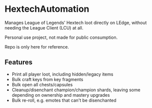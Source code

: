 # HextechAutomation

Manages League of Legends' Hextech loot directly on LEdge, without needing the League Client (LCU) at all.

Personal use project, not made for public consumption.

Repo is only here for reference.

## Features

- Print all player loot, including hidden/legacy items
- Bulk craft keys from key fragments
- Bulk open all chests/capsules
- Cleanup/disenchant champion/champion shards, leaving some depending on ownership and mastery upgrades
- Bulk re-roll, e.g. emotes that can't be disenchanted
